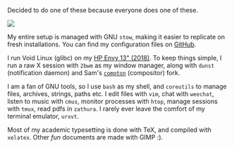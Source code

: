 Decided to do one of these because everyone does one of
these.

![](https://u.peppe.rs/Hb.png)

My entire setup is managed with GNU `stow`, making it easier
to replicate on fresh installations. You can find my
configuration files on [GitHub](https://github.com/nerdypepper).

I run Void Linux (glibc) on my
[HP Envy 13" (2018)](https://store.hp.com/us/en/mdp/laptops/envy-13).
To keep things simple, I run a raw X session with `2bwm` as my
window manager, along with `dunst` (notification daemon) and
Sam's [`compton`](https://github.com/sdhand/compton)
(compositor) fork.

I am a fan of GNU tools, so I use `bash` as my shell, and
`coreutils` to manage files, archives, strings, paths etc. I
edit files with `vim`, chat with `weechat`, listen to music
with `cmus`, monitor processes with `htop`, manage sessions
with `tmux`, read pdfs in `zathura`. I rarely ever leave
the comfort of my terminal emulator, `urxvt`.

Most of my academic typesetting is done with TeX, and
compiled with `xelatex`. Other *fun* documents are made with
GIMP :).

